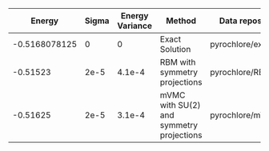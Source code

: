 |       Energy          |  Sigma          | Energy Variance  |  Method                                                          | Data repository                     |
| ----------------------| ----------------| -----------------|------------------------------------------------------------------|------------------------------------ |
|    -0.5168078125      |  0              | 0                | Exact Solution                                                   | pyrochlore/exact32                  |
|    -0.51523           |  2e-5           | 4.1e-4           | RBM with symmetry projections                                    | pyrochlore/RBM32                    |
|    -0.51625           |  2e-5           | 3.1e-4           | mVMC with SU(2) and symmetry projections                         | pyrochlore/mVMC32                   |

